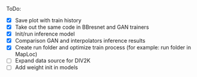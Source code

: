 ToDo:
- [x] Save plot with train history
- [x] Take out the same code in BBresnet and GAN trainers
- [x] Init/run inference model
- [x] Comparison GAN and interpolators inference results
- [x] Create run folder and optimize train process (for example: run folder in MapLoc)
- [ ] Expand data source for DIV2K
- [ ] Add weight init in models
